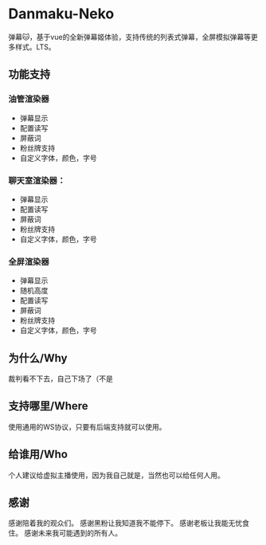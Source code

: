 # Danmaku-Neko
弹幕🐱，基于vue的全新弹幕姬体验，支持传统的列表式弹幕，全屏模拟弹幕等更多样式。LTS。

## 功能支持
### 油管渲染器
* 弹幕显示
* 配置读写
* 屏蔽词
* 粉丝牌支持
* 自定义字体，颜色，字号

### 聊天室渲染器：
* 弹幕显示
* 配置读写
* 屏蔽词
* 粉丝牌支持
* 自定义字体，颜色，字号

### 全屏渲染器
* 弹幕显示
* 随机高度
* 配置读写
* 屏蔽词
* 粉丝牌支持
* 自定义字体，颜色，字号

## 为什么/Why
裁判看不下去，自己下场了（不是

## 支持哪里/Where
使用通用的WS协议，只要有后端支持就可以使用。

## 给谁用/Who
个人建议给虚拟主播使用，因为我自己就是，当然也可以给任何人用。

## 感谢
感谢陪着我的观众们。
感谢黑粉让我知道我不能停下。
感谢老板让我能无忧食住。
感谢未来我可能遇到的所有人。
